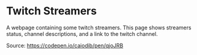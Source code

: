 # Twitch Streamers

A webpage containing some twitch streamers. This page shows streamers status, channel descriptions, and a link to the twitch channel.

Source: https://codepen.io/caiodib/pen/qjoJRB
